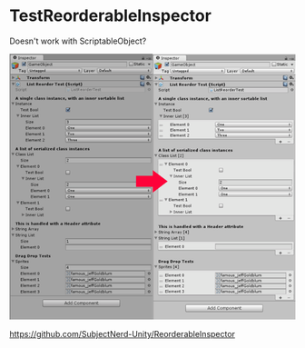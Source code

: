 # TestReorderableInspector

Doesn't work with ScriptableObject?

![ReorderableInspector](ReorderableInspector.png "ReorderableInspector")

<https://github.com/SubjectNerd-Unity/ReorderableInspector>
